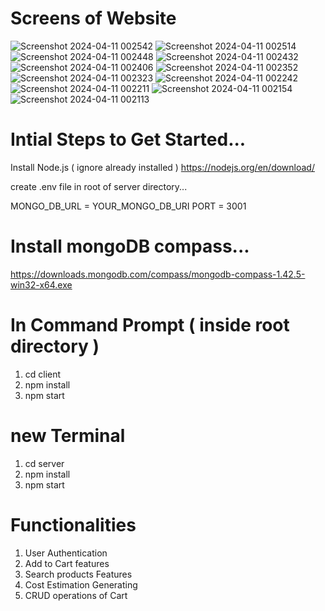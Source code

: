 # Screens of Website

![Screenshot 2024-04-11 002542](https://github.com/Parames8803/sns_squares/assets/94157100/0e4d52ed-786b-4022-bca8-d486eadf9be6)
![Screenshot 2024-04-11 002514](https://github.com/Parames8803/sns_squares/assets/94157100/43f157e7-e4eb-4d33-b672-ac75652c63cd)
![Screenshot 2024-04-11 002448](https://github.com/Parames8803/sns_squares/assets/94157100/3eca9da2-f7db-48d4-880c-6296de5da502)
![Screenshot 2024-04-11 002432](https://github.com/Parames8803/sns_squares/assets/94157100/3d2b1daa-8b81-4a1b-8035-d12c10e4da0b)
![Screenshot 2024-04-11 002406](https://github.com/Parames8803/sns_squares/assets/94157100/89d95a29-64a7-48b7-b796-cde3f971a13a)
![Screenshot 2024-04-11 002352](https://github.com/Parames8803/sns_squares/assets/94157100/0fbf283b-f713-4f54-b5a7-6303a9a91a4c)
![Screenshot 2024-04-11 002323](https://github.com/Parames8803/sns_squares/assets/94157100/a1388bb8-7550-4f03-a20a-23c2bcfc5b7d)
![Screenshot 2024-04-11 002242](https://github.com/Parames8803/sns_squares/assets/94157100/ab8f9ee5-e96a-4f77-97b9-6c96f2bf8843)
![Screenshot 2024-04-11 002211](https://github.com/Parames8803/sns_squares/assets/94157100/ace16d35-af64-4b2b-aeb6-029fff8b0599)
![Screenshot 2024-04-11 002154](https://github.com/Parames8803/sns_squares/assets/94157100/576c9117-da6d-44b1-860f-8ef83551a500)
![Screenshot 2024-04-11 002113](https://github.com/Parames8803/sns_squares/assets/94157100/019fc22d-2899-4fa6-8bb4-91949a1b7297)


# Intial Steps to Get Started...

Install Node.js ( ignore already installed )
https://nodejs.org/en/download/

create .env file in root of server directory...

MONGO_DB_URL = YOUR_MONGO_DB_URI
PORT = 3001

# Install mongoDB compass...

https://downloads.mongodb.com/compass/mongodb-compass-1.42.5-win32-x64.exe

# In Command Prompt ( inside root directory )
1. cd client
2. npm install
3. npm start

# new Terminal
1. cd server
2. npm install
3. npm start

# Functionalities
1. User Authentication
2. Add to Cart features
3. Search products Features
4. Cost Estimation Generating
5. CRUD operations of Cart
